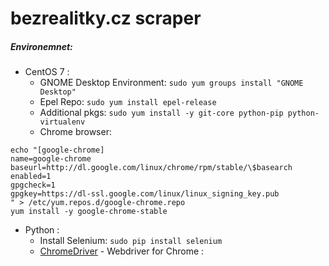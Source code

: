 # bezrealitky.cz scraper

##### Environemnet:
 - CentOS 7 :
   - GNOME Desktop Environment: `sudo yum groups install "GNOME Desktop"`
   - Epel Repo: `sudo yum install epel-release`
   - Additional pkgs: `sudo yum install -y git-core python-pip python-virtualenv`
   - Chrome browser: 
```
echo "[google-chrome]
name=google-chrome
baseurl=http://dl.google.com/linux/chrome/rpm/stable/\$basearch
enabled=1
gpgcheck=1
gpgkey=https://dl-ssl.google.com/linux/linux_signing_key.pub
" > /etc/yum.repos.d/google-chrome.repo
yum install -y google-chrome-stable
```
 - Python :
   - Install Selenium: `sudo pip install selenium`
   - [ChromeDriver](https://sites.google.com/a/chromium.org/chromedriver/downloads) - Webdriver for Chrome : 
 

